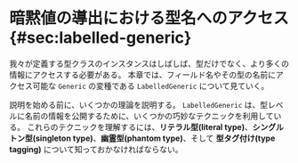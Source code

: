 # 暗黙値の導出における型名へのアクセス {#sec:labelled-generic}

我々が定義する型クラスのインスタンスはしばしば、型だけでなく、より多くの情報にアクセスする必要がある。
本章では、フィールド名やその型の名前にアクセス可能な `Generic` の変種である `LabelledGeneric` について見ていく。

説明を始める前に、いくつかの理論を説明する。
`LabelledGeneric` は、型レベルに名前の情報を公開するために、いくつかの巧妙なテクニックを利用している。
これらのテクニックを理解するには、**リテラル型(literal type)**、**シングルトン型(singleton type)**、**幽霊型(phantom type)**、そして **型タグ付け(type tagging)** について知っておかなければならない。
